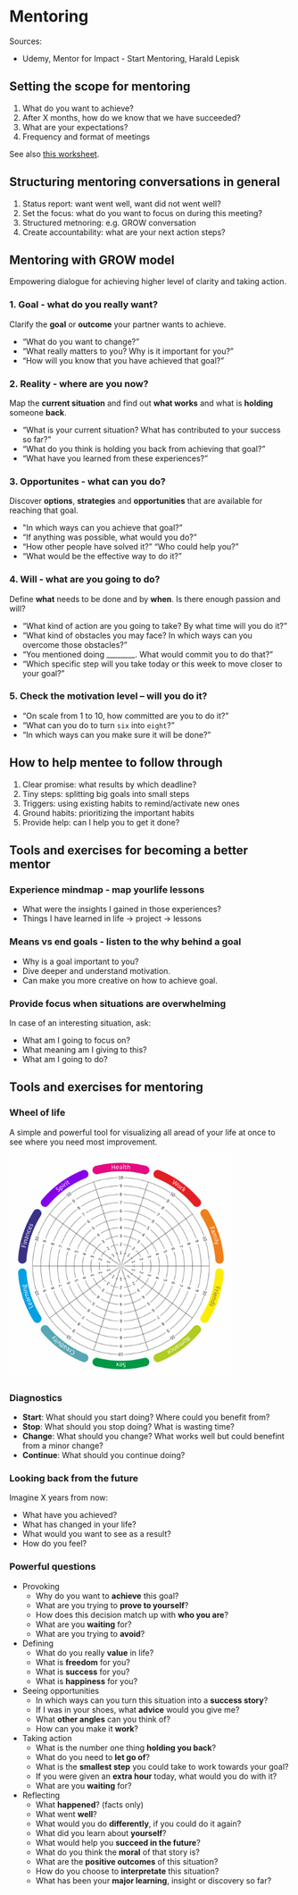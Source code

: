 # Mentoring

Sources:

- Udemy, Mentor for Impact - Start Mentoring, Harald Lepisk

## Setting the scope for mentoring

1. What do you want to achieve?
2. After X months, how do we know that we have succeeded?
3. What are your expectations?
4. Frequency and format of meetings

See also [this worksheet](./goal_setting_worksheet.pdf).

## Structuring mentoring conversations in general

1. Status report: want went well, want did not went well?
2. Set the focus: what do you want to focus on during this meeting?
3. Structured metnoring: e.g. GROW conversation
4. Create accountability: what are your next action steps?

## Mentoring with GROW model

Empowering dialogue for achieving higher level of clarity and taking action.

### 1. Goal - what do you really want?

Clarify the __goal__ or __outcome__ your partner wants to achieve.

- “What do you want to change?”
- “What really matters to you? Why is it important for you?”
- “How will you know that you have achieved that goal?”

### 2. Reality - where are you now?

Map the __current situation__ and find out __what works__ and what is __holding__ someone __back__.

- “What is your current situation? What has contributed to your success so far?"
- “What do you think is holding you back from achieving that goal?”
- “What have you learned from these experiences?”

### 3. Opportunites - what can you do?

Discover __options__, __strategies__ and __opportunities__ that are available for reaching that goal.

- "In which ways can you achieve that goal?”
- “If anything was possible, what would you do?”
- “How other people have solved it?” “Who could help you?”
- “What would be the effective way to do it?”

### 4. Will - what are you going to do?

Define __what__ needs to be done and by __when__. Is there enough passion and will?

- “What kind of action are you going to take? By what time will you do it?”
- “What kind of obstacles you may face? In which ways can you overcome those obstacles?”
- “You mentioned doing ________. What would commit you to do that?”
- “Which specific step will you take today or this week to move closer to your goal?”

### 5. Check the motivation level – will you do it?

- “On scale from 1 to 10, how committed are you to do it?”
- “What can you do to turn `six` into `eight`?”
- “In which ways can you make sure it will be done?”

## How to help mentee to follow through

1. Clear promise: what results by which deadline?
2. Tiny steps: splitting big goals into small steps
3. Triggers: using existing habits to remind/activate new ones 
4. Ground habits: prioritizing the important habits
5. Provide help: can I help you to get it done?

## Tools and exercises for becoming a better mentor

### Experience mindmap - map yourlife lessons

- What were the insights I gained in those experiences?
- Things I have learned in life -> project -> lessons

### Means vs end goals - listen to the why behind a goal

- Why is a goal important to you?
- Dive deeper and understand motivation.
- Can make you more creative on how to achieve goal.

### Provide focus when situations are overwhelming

In case of an interesting situation, ask:

- What am I going to focus on?
- What meaning am I giving to this?
- What am I going to do?

## Tools and exercises for mentoring

### Wheel of life

A simple and powerful tool for visualizing all aread of your life at once to see where you need most improvement. 

<img src="../_images/wheel-of-life.png" style="max-width:400px"/>

### Diagnostics

- __Start__: What should you start doing? Where could you benefit from?
- __Stop__: What should you stop doing? What is wasting time?
- __Change__: What should you change? What works well but could benefint from a minor change?
- __Continue__: What should you continue doing?

### Looking back from the future

Imagine X years from now:

- What have you achieved? 
- What has changed in your life?
- What would you want to see as a result?
- How do you feel?

### Powerful questions

- Provoking
  - Why do you want to __achieve__ this goal?
  - What are you trying to __prove to yourself__?
  - How does this decision match up with __who you are__?
  - What are you __waiting__ for?
  - What are you trying to __avoid__?
- Defining
  - What do you really __value__ in life?
  - What is __freedom__ for you?
  - What is __success__ for you?
  - What is __happiness__ for you?
- Seeing opportunities
  - In which ways can you turn this situation into a __success story__?
  - If I was in your shoes, what __advice__ would you give me?
  - What __other angles__ can you think of?
  - How can you make it __work__?
- Taking action
  - What is the number one thing __holding you back__?
  - What do you need to __let go of__?
  - What is the __smallest step__ you could take to work towards your goal?
  - If you were given an __extra hour__ today, what would you do with it?
  - What are you __waiting__ for?
- Reflecting
  - What __happened__? (facts only)
  - What went __well__?
  - What would you do __differently__, if you could do it again?
  - What did you learn about __yourself__?
  - What would help you __succeed in the future__?
  - What do you think the __moral__ of that story is?
  - What are the __positive outcomes__ of this situation?
  - How do you choose to __interpretate__ this situation?
  - What has been your __major learning__, insight or discovery so far?
